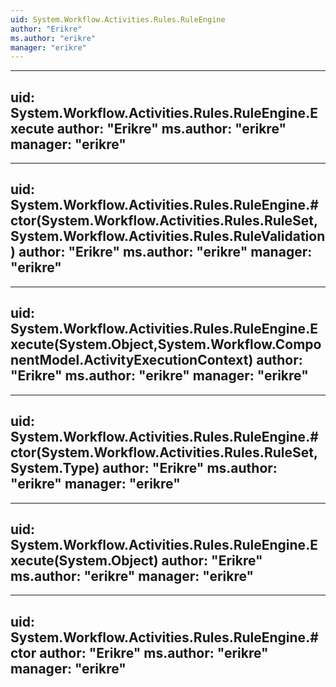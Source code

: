 ```yaml
---
uid: System.Workflow.Activities.Rules.RuleEngine
author: "Erikre"
ms.author: "erikre"
manager: "erikre"
---
```


---
uid: System.Workflow.Activities.Rules.RuleEngine.Execute
author: "Erikre"
ms.author: "erikre"
manager: "erikre"
---

---
uid: System.Workflow.Activities.Rules.RuleEngine.#ctor(System.Workflow.Activities.Rules.RuleSet,System.Workflow.Activities.Rules.RuleValidation)
author: "Erikre"
ms.author: "erikre"
manager: "erikre"
---

---
uid: System.Workflow.Activities.Rules.RuleEngine.Execute(System.Object,System.Workflow.ComponentModel.ActivityExecutionContext)
author: "Erikre"
ms.author: "erikre"
manager: "erikre"
---

---
uid: System.Workflow.Activities.Rules.RuleEngine.#ctor(System.Workflow.Activities.Rules.RuleSet,System.Type)
author: "Erikre"
ms.author: "erikre"
manager: "erikre"
---

---
uid: System.Workflow.Activities.Rules.RuleEngine.Execute(System.Object)
author: "Erikre"
ms.author: "erikre"
manager: "erikre"
---

---
uid: System.Workflow.Activities.Rules.RuleEngine.#ctor
author: "Erikre"
ms.author: "erikre"
manager: "erikre"
---
